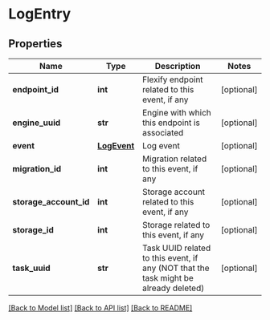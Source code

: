 # LogEntry

## Properties
Name | Type | Description | Notes
------------ | ------------- | ------------- | -------------
**endpoint_id** | **int** | Flexify endpoint related to this event, if any | [optional] 
**engine_uuid** | **str** | Engine with which this endpoint is associated | [optional] 
**event** | [**LogEvent**](LogEvent.md) | Log event | [optional] 
**migration_id** | **int** | Migration related to this event, if any | [optional] 
**storage_account_id** | **int** | Storage account related to this event, if any | [optional] 
**storage_id** | **int** | Storage related to this event, if any | [optional] 
**task_uuid** | **str** | Task UUID related to this event, if any (NOT that the task might be already deleted) | [optional] 

[[Back to Model list]](../README.md#documentation-for-models) [[Back to API list]](../README.md#documentation-for-api-endpoints) [[Back to README]](../README.md)


